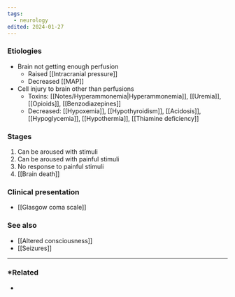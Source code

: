 ```yaml
---
tags:
  - neurology
edited: 2024-01-27
---
```


### Etiologies
- Brain not getting enough perfusion
	- Raised [[Intracranial pressure]] 
	- Decreased [[MAP]] 
- Cell injury to brain other than perfusions
	- Toxins: [[Notes/Hyperammonemia|Hyperammonemia]], [[Uremia]], [[Opioids]], [[Benzodiazepines]]
	- Decreased: [[Hypoxemia]], [[Hypothyroidism]], [[Acidosis]], [[Hypoglycemia]], [[Hypothermia]], [[Thiamine deficiency]] 
### Stages
1. Can be aroused with stimuli
2. Can be aroused with painful stimuli
3. No response to painful stimuli
4. [[Brain death]] 
### Clinical presentation
- [[Glasgow coma scale]] 
### See also
- [[Altered consciousness]]
- [[Seizures]] 
---
### *Related
- 